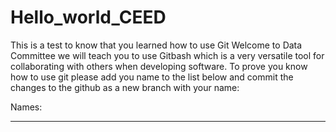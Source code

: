 # Hello_world_CEED
This is a test to know that you learned how to use Git
Welcome to Data Committee we will teach you to use Gitbash which is a very versatile tool for collaborating with others when developing software.
To prove you know how to use git please add you name to the list below and commit the changes to the github as a new branch with your name:

Names: 

___________________
